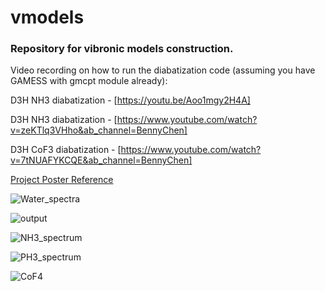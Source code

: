 # vmodels

### Repository for vibronic models construction.

Video recording on how to run the diabatization code (assuming you have GAMESS with gmcpt module already): 

D3H NH3 diabatization - [https://youtu.be/Aoo1mgy2H4A]

D3H NH3 diabatization - [https://www.youtube.com/watch?v=zeKTlq3VHho&ab_channel=BennyChen]

D3H CoF3 diabatization - [https://www.youtube.com/watch?v=7tNUAFYKCQE&ab_channel=BennyChen]

[Project Poster Reference](https://github.com/bjb2chen/vmodels/files/10171706/SCP2022_bjc_20685630_White.pdf)

![Water_spectra](https://github.com/bjb2chen/vmodels/assets/51763900/e1223346-b899-455e-ad1f-97dd8d09de17)

![output](https://github.com/bjb2chen/vmodels/assets/51763900/6ad4a8d0-7dfc-4298-b839-8d21099b67d8)

![NH3_spectrum](https://github.com/bjb2chen/vmodels/assets/51763900/959ba2fd-92df-456f-8ae0-b871559e69c8)

![PH3_spectrum](https://github.com/bjb2chen/vmodels/assets/51763900/025e2677-103b-49e8-8dd0-1f77b6a8fb53)

![CoF4](https://github.com/bjb2chen/vmodels/assets/51763900/eb5d7752-d0d4-4151-9af5-d399e079bf3a)
